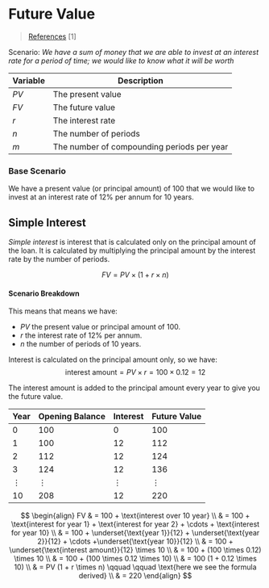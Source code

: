 # Future Value

> [References](/references) [1]

Scenario: *We have a sum of money that we are able to invest at an interest rate
for a period of time; we would like to know what it will be worth*

| Variable | Description                                |
|----------|--------------------------------------------|
| $PV$     | The present value                          |
| $FV$     | The future value                           |
| $r$      | The interest rate                          |
| $n$      | The number of periods                      |
| $m$      | The number of compounding periods per year |

### Base Scenario

We have a present value (or principal amount) of 100 that we would like to
invest at an interest rate of 12% per annum for 10 years.

## Simple Interest

*Simple interest* is interest that is calculated only on the principal amount
of the loan. It is calculated by multiplying the principal amount by the
interest rate by the number of periods.

$$
FV = PV \times \left(1 + r \times n\right)
$$

#### Scenario Breakdown

This means that means we have:

- $PV$ the present value or principal amount of 100.
- $r$ the interest rate of 12% per annum.
- $n$ the number of periods of 10 years.

Interest is calculated on the principal amount only, so we have:
$$\text{interest amount} = PV \times r = 100 \times 0.12 = 12 $$

The interest amount is added to the principal amount every year to give you the
future value.

| Year     | Opening Balance | Interest | Future Value |
|----------|-----------------|----------|--------------|
| 0        | 100             | 0        | 100          |
| 1        | 100             | 12       | 112          |
| 2        | 112             | 12       | 124          |
| 3        | 124             | 12       | 136          |
| $\vdots$ | $\vdots$        | $\vdots$ | $\vdots$     |
| 10       | 208             | 12       | 220          |

$$
\begin{align}
FV & = 100 + \text{interest over 10 year} \\
& = 100 + \text{interest for year 1} + \text{interest for year 2} + \cdots + \text{interest for year 10} \\
& = 100 + \underset{\text{year 1}}{12} + \underset{\text{year 2}}{12} + \cdots +\underset{\text{year 10}}{12}  \\
& = 100 + \underset{\text{interest amount}}{12} \times 10 \\
& = 100 + (100 \times 0.12) \times 10 \\
& = 100 + (100 \times 0.12 \times 10) \\
& = 100 (1 + 0.12 \times 10) \\
& = PV (1 + r \times n) \qquad \qquad \text{here we see the formula derived} \\
& = 220
\end{align}
$$

[//]: # (## Annual Compounded)

[//]: # ()
[//]: # (## Non-Annual Compounded)

